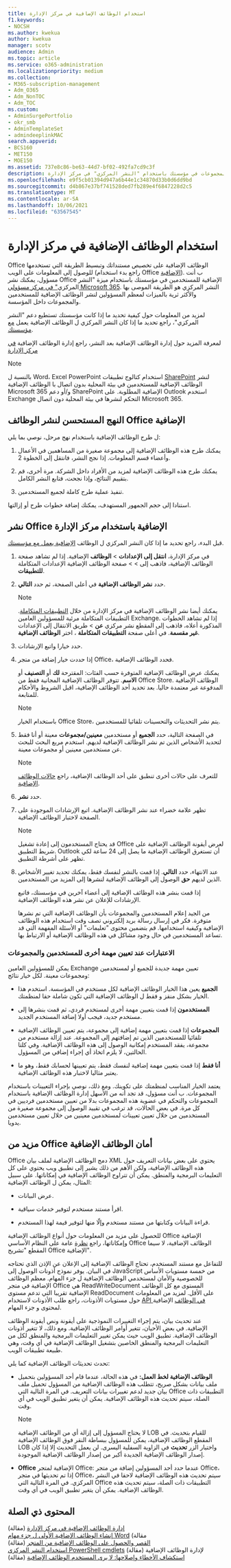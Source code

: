 ```yaml
---
title: استخدام الوظائف الإضافية في مركز الإدارة
f1.keywords:
- NOCSH
ms.author: kwekua
author: kwekua
manager: scotv
audience: Admin
ms.topic: article
ms.service: o365-administration
ms.localizationpriority: medium
ms.collection:
- M365-subscription-management
- Adm_O365
- Adm_NonTOC
- Adm_TOC
ms.custom:
- AdminSurgePortfolio
- okr_smb
- AdminTemplateSet
- admindeeplinkMAC
search.appverid:
- BCS160
- MET150
- MOE150
ms.assetid: 737e8c86-be63-44d7-bf02-492fa7cd9c3f
description: تعرف على كيفية نشر الوظائف الإضافية للمستخدمين والمجموعات في مؤسستك باستخدام "النشر المركزي" في مركز الإدارة.
ms.openlocfilehash: e9f5cb01394d947a6b44e1c34870d33b0d6dd9bd
ms.sourcegitcommit: d4b867e37bf741528ded7fb289e4f6847228d2c5
ms.translationtype: MT
ms.contentlocale: ar-SA
ms.lasthandoff: 10/06/2021
ms.locfileid: "63567545"
---
```

# <a name="deploy-add-ins-in-the-admin-center"></a>استخدام الوظائف الإضافية في مركز الإدارة

Office الوظائف الإضافية على تخصيص مستنداتك وتبسيط الطريقة التي تستخدمها للوصول إلى المعلومات على الويب (راجع بدء استخدام Office [الإضافية](https://support.microsoft.com/office/82e665c4-6700-4b56-a3f3-ef5441996862)). ب أنت مسؤول، يمكنك نشر Office الإضافية للمستخدمين في مؤسستك باستخدام ميزة "النشر المركزي<a href="https://go.microsoft.com/fwlink/p/?linkid=2024339" target="_blank">" في مركز مسؤولي Microsoft 365</a>. النشر المركزي هو الطريقة الموصى بها والأكثر ثرية بالميزات لمعظم المسؤولين لنشر الوظائف الإضافية للمستخدمين والمجموعات داخل المؤسسة.

لمزيد من المعلومات حول كيفية تحديد ما إذا كانت مؤسستك تستطيع دعم "النشر المركزي"، راجع تحديد ما إذا كان النشر المركزي ل الوظائف الإضافية يعمل [مع مؤسستك](centralized-deployment-of-add-ins.md).

لمعرفة المزيد حول إدارة الوظائف الإضافية بعد النشر، راجع إدارة الوظائف الإضافية [في مركز الإدارة](manage-addins-in-the-admin-center.md)
  
> [!NOTE]
>  بالنسبة ل Word، Excel PowerPoint استخدام كتالوج تطبيقات [SharePoint](/office/dev/add-ins/publish/publish-task-pane-and-content-add-ins-to-an-add-in-catalog) لنشر الوظائف الإضافية للمستخدمين في بيئة المحلية بدون اتصال با الوظائف الإضافية Microsoft 365 و/أو دعم SharePoint الإضافية المطلوبة. على Outlook استخدم Exchange التحكم لنشرها في بيئة المحلية دون اتصال Microsoft 365.
  
## <a name="recommended-approach-for-deploying-office-add-ins"></a>النهج المستحسن لنشر الوظائف Office الإضافية

ل طرح الوظائف الإضافية باستخدام نهج مرحل، نوصي بما يلي:
  
1. يمكنك طرح هذه الوظائف الإضافية إلى مجموعة صغيرة من المساهمين في الأعمال وأعضاء قسم المعلومات. إذا نجح النشر، فانتقل إلى الخطوة 2.
    
2. يمكنك طرح هذه الوظائف الإضافية لمزيد من الأفراد داخل الشركة. مرة أخرى، قم بتقييم النتائج، وإذا نجحت، فتابع النشر الكامل.
    
3. تنفيذ عملية طرح كاملة لجميع المستخدمين.
    
استنادا إلى حجم الجمهور المستهدف، يمكنك إضافة خطوات طرح أو إزالتها.
  
## <a name="deploy-an-office-add-in-using-the-admin-center"></a>نشر Office الإضافية باستخدام مركز الإدارة

قبل البدء، راجع تحديد ما إذا كان النشر المركزي ل الوظائف [الإضافية يعمل مع مؤسستك](centralized-deployment-of-add-ins.md).
  
1. في مركز الإدارة، **انتقل إلى الإعدادات** \> **الوظائف** الإضافية. إذا لم تشاهد صفحة الوظائف الإضافية،  فاذهب إلى  \>  \> صفحة الوظائف الإضافية الإعدادات المتكاملة **للتطبيقات**.

2. حدد **نشر الوظائف الإضافية** في أعلى الصفحة، ثم حدد **التالي**.

    > [!NOTE]
    > يمكنك أيضا نشر الوظائف الإضافية في مركز الإدارة من خلال [التطبيقات المتكاملة](test-and-deploy-microsoft-365-apps.md). التطبيقات المتكاملة مرئية للمسؤولين العامين Exchange. إذا لم تشاهد الخطوات المذكورة أعلاه، فاذهب إلى المقطع نشر مركزي **عن** >  طريق الانتقال إلى الإعدادات **غير مقسمة**. في أعلى صفحة **التطبيقات المتكاملة** ، اختر **الوظائف الإضافية**.

3. حدد خيارا واتبع الإرشادات.
  
4. إذا حددت خيار إضافة من متجر Office، فحدد الوظائف الإضافية. </br>

    يمكنك عرض الوظائف الإضافية المتوفرة حسب الفئات: المقترحة **لك** أو **التصنيف** أو **الاسم**. تتوفر الوظائف الإضافية المجانية فقط من Office Store. الوظائف الإضافية المدفوعة غير معتمدة حاليا. بعد تحديد أحد الوظائف الإضافية، اقبل الشروط والأحكام للمتابعة. <br/> 

    > [!NOTE]
    > باستخدام الخيار Office Store، يتم نشر التحديثات والتحسينات تلقائيا للمستخدمين.

5. في الصفحة التالية، حدد **الجميع** أو مستخدمين **معينين/مجموعات** معينة أو  أنا فقط لتحديد الأشخاص الذين تم نشر الوظائف الإضافية لديهم. استخدم مربع البحث للبحث عن مستخدمين معينين أو مجموعات معينة. <br/>

    > [!NOTE]
    > للتعرف على حالات أخرى تنطبق على أحد الوظائف الإضافية، راجع [حالات الوظائف الإضافية](./manage-addins-in-the-admin-center.md).
  
6. حدد **نشر**.
  
7. تظهر علامة خضراء عند نشر الوظائف الإضافية. اتبع الإرشادات الموجودة على الصفحة لاختبار الوظائف الإضافية.

    > [!NOTE]
    > قد يحتاج المستخدمون إلى إعادة تشغيل Office لعرض أيقونة الوظائف الإضافية على شريط التطبيق. Outlook أن تستغرق الوظائف الإضافية ما يصل إلى 24 ساعة لكي تظهر على أشرطة التطبيق.

8. عند الانتهاء، حدد **التالي**. إذا قمت بالنشر لنفسك فقط، يمكنك تحديد تغيير الأشخاص الذين لديهم **حق** الوصول إلى الوظائف الإضافية لنشرها إلى المزيد من المستخدمين.

    إذا قمت بنشر هذه الوظائف الإضافية إلى أعضاء آخرين في مؤسستك، فاتبع الإرشادات للإعلان عن نشر هذه الوظائف الإضافية. <br/>
  
    من الجيد إعلام المستخدمين والمجموعات بأن الوظائف الإضافية التي تم نشرها متوفرة. فكر في إرسال رسالة بريد إلكتروني تصف وقت استخدام هذه الوظائف الإضافية وكيفية استخدامها. قم بتضمين محتوى "تعليمات" أو الأسئلة المفهمة التي قد تساعد المستخدمين في حال وجود مشاكل في هذه الوظائف الإضافية أو الارتباط بها.
  
### <a name="considerations-when-assigning-an-add-in-to-users-and-groups"></a>الاعتبارات عند تعيين مهمة أخرى للمستخدمين والمجموعات

يمكن للمسؤولين العامين Exchange تعيين مهمة جديدة للجميع أو لمستخدمين ومجموعات معينة. لكل خيار نتائج:
  
- **الجميع** يعين هذا الخيار الوظائف الإضافية لكل مستخدم في المؤسسة. استخدم هذا الخيار بشكل منقز و فقط ل الوظائف الإضافية التي تكون شاملة حقا لمنظمتك.

- **المستخدمون** إذا قمت بتعيين مهمة أخرى لمستخدم فردي، ثم قمت بنشرها إلى مستخدم جديد، فيجب أولا إضافة المستخدم الجديد.

- **المجموعات** إذا قمت بتعيين مهمة إضافية إلى مجموعة، يتم تعيين الوظائف الإضافية تلقائيا للمستخدمين الذين تم إضافتهم إلى المجموعة. عند إزالة مستخدم من مجموعة، يفقد المستخدم إمكانية الوصول إلى هذه الوظائف الإضافية. وفي كلتا الحالتين، لا يلزم اتخاذ أي إجراء إضافي من المسؤول.

- **أنا فقط** إذا قمت بتعيين مهمة إضافية لنفسك فقط، يتم تعيينها لحسابك فقط، وهو ما يعتبر مثاليا لاختبار هذه الوظائف الإضافية.

يعتمد الخيار المناسب لمنظمتك على تكوينك. ومع ذلك، نوصي بإجراء التعيينات باستخدام المجموعات. ب أنت مسؤول، قد تجد أنه من الأسهل إدارة الوظائف الإضافية باستخدام المجموعات والتحكم في عضوية هذه المجموعات بدلا من تعيين مستخدمين فرديين في كل مرة. في بعض الحالات، قد ترغب في تقييد الوصول إلى مجموعة صغيرة من المستخدمين من خلال تعيين تعيينات لمستخدمين معينين من خلال تعيين مستخدمين يدويا.
  
## <a name="more-about-office-add-ins-security"></a>مزيد من Office أمان الوظائف الإضافية

Office دمج الوظائف الإضافية لملف بيان XML يحتوي على بعض بيانات التعريف حول هذه الوظائف الإضافية، ولكن الأهم من ذلك يشير إلى تطبيق ويب يحتوي على كل التعليمات البرمجية والمنطق. يمكن أن تتراوح الوظائف الإضافية في إمكاناتها. على سبيل المثال، يمكن ل الوظائف الإضافية:
  
- عرض البيانات.

- اقرأ مستند مستخدم لتوفير خدمات سياقية.

- قراءة البيانات وكتابتها من مستند مستخدم وإلّا منها لتوفير قيمة لهذا المستخدم.

للحصول على مزيد من المعلومات حول أنواع الوظائف الإضافية Office الإضافية وإمكاناتها، راجع [نظرة](/office/dev/add-ins/overview/office-add-ins) عامة على النظام الأساسي Office الوظائف الإضافية، لا سيما المقطع "تشريح Office الإضافية".
  
للتفاعل مع مستند المستخدم، تحتاج الوظائف الإضافية إلى الإعلان عن الإذن الذي تحتاجه في البيان. يوفر نموذج أذونات الوصول إلى JavaScript من خمسة مستويات الأساس للخصوصية والأمان لمستخدمي الوظائف الإضافية ل جزء المهام. معظم الوظائف الإضافية في متجر Office هي ReadWriteDocument المستوى مع كل الوظائف الإضافية تقريبا التي تدعم مستوى ReadDocument على الأقل. لمزيد من المعلومات حول مستويات الأذونات، راجع طلب الأذونات لاستخدام [API في الوظائف](/office/dev/add-ins/develop/requesting-permissions-for-api-use-in-content-and-task-pane-add-ins) الإضافية لمحتوى و جزء المهام.
  
عند تحديث بيان، يتم إجراء التغييرات النموذجية على أيقونة ونص أيقونة الوظائف الإضافية. في بعض الأحيان، تتغير أوامر الوظائف الإضافية. ومع ذلك، لا تتغير أذونات الوظائف الإضافية. تطبيق الويب حيث يمكن تغيير التعليمات البرمجية والمنطق لكل من التعليمات البرمجية والمنطق الخاصين بتشغيل الوظائف الإضافية في أي وقت، وهي طبيعة تطبيقات الويب.
  
تحدث تحديثات الوظائف الإضافية كما يلي:
  
- **الوظائف الإضافية لخط العمل:** في هذه الحالة، عندما قام أحد المسؤولين بتحميل ملف بيانات بشكل صريح، تتطلب هذه الوظائف الإضافية من المسؤول تحميل ملف بيان جديد لدعم تغييرات بيانات التعريف. في المرة التالية التي Office التطبيقات ذات الصلة، سيتم تحديث هذه الوظائف الإضافية. يمكن أن يتغير تطبيق الويب في أي وقت.

    > [!NOTE]
    > لا يحتاج المسؤول إلى إزالة أي من الوظائف الإضافية LOB للقيام بتحديث.   في المقطع الوظائف الإضافية، يمكن للمسؤول ببساطة النقر فوق الوظائف الإضافية LOB واختيار الزر **تحديث** في الزاوية السفلية اليسرى. لن يعمل التحديث إلا إذا كان إصدار الوظائف الإضافية الجديدة أكبر من إصدار الوظائف الإضافية الموجودة.

- **Office** الإضافية لمتجر Office: عندما حدد أحد المسؤولين إضافة من متجر Office، إذا تم تحديثها في متجر Office، سيتم تحديث هذه الوظائف الإضافية لاحقا في النشر المركزي. في المرة التالية التي Office التطبيقات ذات الصلة، سيتم تحديث هذه الوظائف الإضافية. يمكن أن يتغير تطبيق الويب في أي وقت.
  
## <a name="related-content"></a>المحتوى ذي الصلة

[إدارة الوظائف الإضافية في مركز الإدارة](manage-addins-in-the-admin-center.md) (مقالة)\
[إنشاء الوظائف الإضافية الأولى ل جزء مهام Word](/office/dev/add-ins/quickstarts/word-quickstart?tabs=yeomangenerator) (مقالة\
[القصر والحصول على الوظائف الإضافية من المتجر](minors-and-acquiring-addins-from-the-store.md) (مقالة)\
[استخدام النشر المركزي PowerShell cmdlets](../../enterprise/use-the-centralized-deployment-powershell-cmdlets-to-manage-add-ins.md) لإدارة الوظائف الإضافية (مقالة)\
[استكشاف الأخطاء وإصلاحها: لا يرى المستخدم الوظائف الإضافية](/office365/troubleshoot/access-management/user-not-seeing-add-ins) (مقالة)
